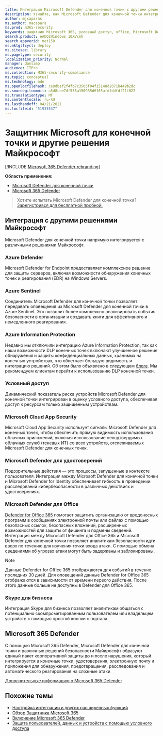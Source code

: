 ```yaml
---
title: Интеграция Microsoft Defender для конечной точки с другими решениями Майкрософт
description: Узнайте, как Microsoft Defender для конечной точки интегрируется с другими решениями Майкрософт, включая Microsoft Defender для удостоверений и Azure Defender.
author: mjcaparas
ms.author: macapara
ms.prod: m365-security
keywords: защитник Microsoft 365, условный доступ, office, Microsoft Defender для Endpoint, защитник Microsoft для удостоверений, защитник Microsoft для office, Защитник Azure, безопасность облачных приложений Майкрософт, лазурный досье
search.product: eADQiWindows 10XVcnh
search.appverid: met150
ms.mktglfcycl: deploy
ms.sitesec: library
ms.pagetype: security
localization_priority: Normal
manager: dansimp
audience: ITPro
ms.collection: M365-security-compliance
ms.topic: conceptual
ms.technology: mde
ms.openlocfilehash: ce8dbef2f4fb7c3503f04f15148d2071b449b2dc
ms.sourcegitcommit: a8d8cee7df535a150985d6165afdfddfdf21f622
ms.translationtype: MT
ms.contentlocale: ru-RU
ms.lasthandoff: 04/21/2021
ms.locfileid: "51935537"
---
```

# <a name="microsoft-defender-for-endpoint-and-other-microsoft-solutions"></a>Защитник Microsoft для конечной точки и другие решения Майкрософт

[!INCLUDE [Microsoft 365 Defender rebranding](../../includes/microsoft-defender.md)]


**Область применения:**
- [Microsoft Defender для конечной точки](https://go.microsoft.com/fwlink/?linkid=2154037)
- [Microsoft 365 Defender](https://go.microsoft.com/fwlink/?linkid=2118804)

> Хотите испытать Microsoft Defender для конечной точки? [Зарегистрився для бесплатной пробной.](https://www.microsoft.com/microsoft-365/windows/microsoft-defender-atp?ocid=docs-wdatp-exposedapis-abovefoldlink)

## <a name="integrate-with-other-microsoft-solutions"></a>Интеграция с другими решениями Майкрософт

Microsoft Defender для конечной точки напрямую интегрируется с различными решениями Майкрософт.

### <a name="azure-defender"></a>Azure Defender
Microsoft Defender for Endpoint предоставляет комплексное решение для защиты серверов, включая возможности обнаружения конечных точек и реагирования (EDR) на Windows Servers.

### <a name="azure-sentinel"></a>Azure Sentinel
Соединитель Microsoft Defender для конечной точки позволяет передавать оповещения из Microsoft Defender для конечной точки в Azure Sentinel. Это позволит более комплексно анализировать события безопасности в организации и создавать книги для эффективного и немедленного реагирования.

### <a name="azure-information-protection"></a>Azure Information Protection
Недавно мы отключили интеграцию Azure Information Protection, так как наши возможности DLP конечных точек включают улучшенное решение обнаружения и защиты конфиденциальных данных, хранимых на конечных устройствах, что облегчает большую видимость и интеграцию решений. Об этом было объявлено в следующем [блоге](https://techcommunity.microsoft.com/t5/microsoft-defender-for-endpoint/protecting-sensitive-information-on-devices/ba-p/2143555). Мы рекомендуем клиентам перейти к использованию DLP конечной точки.

### <a name="conditional-access"></a>Условный доступ
Динамический показатель риска устройств Microsoft Defender для конечной точки интегрирован в оценку условного доступа, обеспечивая доступ к ресурсам только защищенным устройствам. 

### <a name="microsoft-cloud-app-security"></a>Microsoft Cloud App Security
Microsoft Cloud App Security использует сигналы Microsoft Defender для конечных точек, чтобы обеспечить прямую видимость использования облачных приложений, включая использование неподтвердимых облачных служб (теневых ИТ) со всех устройств, отслеживаемых Microsoft Defender для конечных точек.

### <a name="microsoft-defender-for-identity"></a>Microsoft Defender для удостоверений
Подозрительные действия — это процессы, запущенные в контексте пользователя. Интеграция между Microsoft Defender для конечной точки и Microsoft Defender for Identity обеспечивает гибкость в проведении расследований кибербезопасности в различных действиях и удостоверениях.

### <a name="microsoft-defender-for-office"></a>Microsoft Defender для Office
[Defender for Office 365](https://docs.microsoft.com/office365/securitycompliance/office-365-atp) помогает защитить организацию от вредоносных программ в сообщениях электронной почты или файлах с помощью безопасных ссылок, безопасных вложений, расширенных возможностей для защиты от фишинга и подмены сведений. Интеграция между Microsoft Defender для Office 365 и Microsoft Defender для конечной точки позволяет аналитикам безопасности идти вверх по течению для изучения точки входа атаки. С помощью обмена сведениями об угрозах атаки могут быть задержаны и заблокированы. 

>[!NOTE]
> Данные Defender for Office 365 отображаются для событий в течение последних 30 дней. Для оповещений данные Defender for Office 365 отображаются в зависимости от времени первого действия. После этого данные больше не доступны в Defender для Office 365.

### <a name="skype-for-business"></a>Skype для бизнеса
Интеграция Skype для бизнеса позволяет аналитикам общаться с потенциально скомпрометированным пользователем или владельцем устройств с помощью простой кнопки с портала.

## <a name="microsoft-365-defender"></a>Microsoft 365 Defender
С помощью Microsoft 365 Defender, Microsoft Defender для конечной точки и различных решений безопасности Майкрософт образуют единый пакет корпоративной защиты до и после нарушения, который интегрируется в конечные точки, удостоверения, электронную почту и приложения для обнаружения, предотвращения, расследования и автоматического реагирования на сложные атаки. 
 
[Дополнительные информацию о Microsoft 365 Defender](https://docs.microsoft.com/microsoft-365/security/defender/microsoft-threat-protection)


## <a name="related-topics"></a>Похожие темы
- [Настройка интеграции и других расширенных функций](advanced-features.md)
- [Обзор Защитника Microsoft 365](https://docs.microsoft.com/microsoft-365/security/defender/microsoft-threat-protection)
- [Включение Microsoft 365 Defender](https://docs.microsoft.com/microsoft-365/security/defender/mtp-enable)
- [Защита пользователей, данных и устройств с помощью условного доступа](conditional-access.md)
